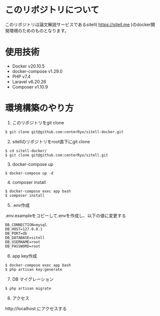 # このリポジトリについて
このリポジトリは論文解説サービスであるsitell( https://sitell.me )のdocker開発環境のためのものとなります。

# 使用技術
- Docker v20.10.5
- docker-compose v1.29.0
- PHP v7.4
- Laravel v6.20.26
- Composer v1.10.9

# 環境構築のやり方
1. このリポジトリをgit clone

```
$ git clone git@github.com:centerRyo/sitell-docker.git
```

2. sitellのリポジトリをroot直下にgit clone

```
$ cd sitell-docker/
$ git clone git@github.com:centerRyo/sitell.git
```

3. docker-compose up

```
$ docker-compose up -d
```

4. composer install

```
$ docker-compose exec app bash
$ composer install
```

5. .env作成

.env.exampleをコピーして.envを作成し、以下の値に変更する

```
DB_CONNECTION=mysql
DB_HOST=127.0.0.1
DB_PORT=db
DB_DATABASE=sitell
DB_USERNAME=root
DB_PASSWORD=root
```

6. app key作成

```
$ docker-compose exec app bash
$ php artisan key:generate
```

7. DB マイグレーション

```
$ php artisan migrate
```

8. アクセス

http://localhost にアクセスする
